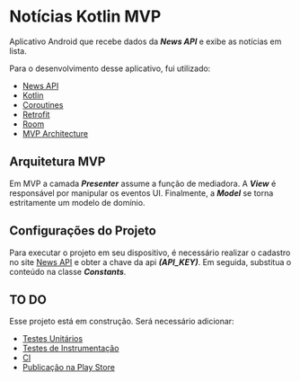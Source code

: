 # Notícias Kotlin MVP

Aplicativo Android que recebe dados da ***News API*** e exibe as notícias em lista.

Para o desenvolvimento desse aplicativo, fui utilizado:
+ [News API](https://newsapi.org)
+ [Kotlin](https://kotlinlang.org)
+ [Coroutines](https://developer.android.com/kotlin/coroutines?gclid=CjwKCAiAo5qABhBdEiwAOtGmbvyr0ukd-jlKwfu5vfgBcU1I0YcPDpfNwO8D2GWWAvE2FWGMrgigoRoCLAsQAvD_BwE&gclsrc=aw.ds)
+ [Retrofit](https://square.github.io/retrofit/)
+ [Room](https://developer.android.com/training/data-storage/room)
+ [MVP Architecture](https://pt.wikipedia.org/wiki/Model-view-presenter)

## Arquitetura MVP

Em MVP a camada ***Presenter*** assume a função de mediadora. A ***View*** é responsável por manipular os eventos UI. Finalmente, a ***Model*** se torna estritamente um modelo de domínio.


## Configurações do Projeto

Para executar o projeto em seu dispositivo, é necessário realizar o cadastro no site [News API](https://newsapi.org) e obter a chave da api ***(API_KEY)***.
Em seguida, substitua o conteúdo na classe ***Constants***.


## TO DO

Esse projeto está em construção. Será necessário adicionar:

+ [Testes Unitários](https://www.androidpro.com.br/blog/desenvolvimento-android/criando-testes-para-seu-aplicativo-android/)
+ [Testes de Instrumentação](https://www.androidpro.com.br/blog/desenvolvimento-android/criando-testes-para-seu-aplicativo-android/)
+ [CI](https://medium.com/android-dev-br/configurando-ci-cd-com-github-actions-e-firebase-app-distribution-para-projetos-android-8df02096610b)
+ [Publicação na Play Store](https://medium.com/android-dev-br/configurando-ci-cd-com-github-actions-e-firebase-app-distribution-para-projetos-android-8df02096610b)

